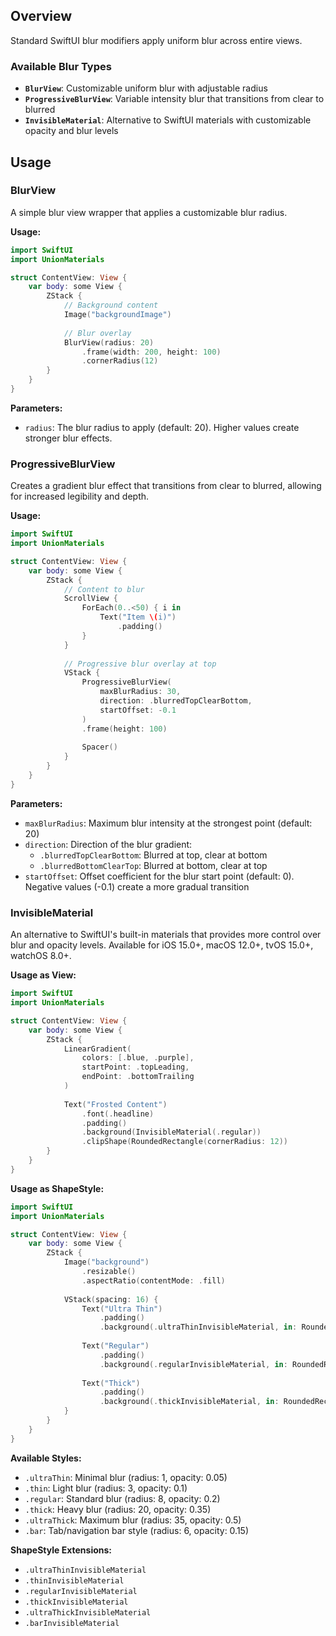 ## Overview

Standard SwiftUI blur modifiers apply uniform blur across entire views. 

### Available Blur Types

- **`BlurView`**: Customizable uniform blur with adjustable radius
- **`ProgressiveBlurView`**: Variable intensity blur that transitions from clear to blurred
- **`InvisibleMaterial`**: Alternative to SwiftUI materials with customizable opacity and blur levels

## Usage

### BlurView

A simple blur view wrapper that applies a customizable blur radius.

**Usage:**
```swift
import SwiftUI
import UnionMaterials

struct ContentView: View {
    var body: some View {
        ZStack {
            // Background content
            Image("backgroundImage")
            
            // Blur overlay
            BlurView(radius: 20)
                .frame(width: 200, height: 100)
                .cornerRadius(12)
        }
    }
}
```

**Parameters:**
- `radius`: The blur radius to apply (default: 20). Higher values create stronger blur effects.

### ProgressiveBlurView

Creates a gradient blur effect that transitions from clear to blurred, allowing for increased legibility and depth.

**Usage:**
```swift
import SwiftUI
import UnionMaterials

struct ContentView: View {
    var body: some View {
        ZStack {
            // Content to blur
            ScrollView {
                ForEach(0..<50) { i in
                    Text("Item \(i)")
                        .padding()
                }
            }
            
            // Progressive blur overlay at top
            VStack {
                ProgressiveBlurView(
                    maxBlurRadius: 30,
                    direction: .blurredTopClearBottom,
                    startOffset: -0.1
                )
                .frame(height: 100)
                
                Spacer()
            }
        }
    }
}
```

**Parameters:**
- `maxBlurRadius`: Maximum blur intensity at the strongest point (default: 20)
- `direction`: Direction of the blur gradient:
  - `.blurredTopClearBottom`: Blurred at top, clear at bottom
  - `.blurredBottomClearTop`: Blurred at bottom, clear at top
- `startOffset`: Offset coefficient for the blur start point (default: 0). Negative values (-0.1) create a more gradual transition

### InvisibleMaterial

An alternative to SwiftUI's built-in materials that provides more control over blur and opacity levels. Available for iOS 15.0+, macOS 12.0+, tvOS 15.0+, watchOS 8.0+.

**Usage as View:**
```swift
import SwiftUI
import UnionMaterials

struct ContentView: View {
    var body: some View {
        ZStack {
            LinearGradient(
                colors: [.blue, .purple],
                startPoint: .topLeading,
                endPoint: .bottomTrailing
            )
            
            Text("Frosted Content")
                .font(.headline)
                .padding()
                .background(InvisibleMaterial(.regular))
                .clipShape(RoundedRectangle(cornerRadius: 12))
        }
    }
}
```

**Usage as ShapeStyle:**
```swift
import SwiftUI
import UnionMaterials

struct ContentView: View {
    var body: some View {
        ZStack {
            Image("background")
                .resizable()
                .aspectRatio(contentMode: .fill)
            
            VStack(spacing: 16) {
                Text("Ultra Thin")
                    .padding()
                    .background(.ultraThinInvisibleMaterial, in: RoundedRectangle(cornerRadius: 8))
                
                Text("Regular")
                    .padding()
                    .background(.regularInvisibleMaterial, in: RoundedRectangle(cornerRadius: 8))
                
                Text("Thick")
                    .padding()
                    .background(.thickInvisibleMaterial, in: RoundedRectangle(cornerRadius: 8))
            }
        }
    }
}
```

**Available Styles:**
- `.ultraThin`: Minimal blur (radius: 1, opacity: 0.05)
- `.thin`: Light blur (radius: 3, opacity: 0.1)
- `.regular`: Standard blur (radius: 8, opacity: 0.2)
- `.thick`: Heavy blur (radius: 20, opacity: 0.35)
- `.ultraThick`: Maximum blur (radius: 35, opacity: 0.5)
- `.bar`: Tab/navigation bar style (radius: 6, opacity: 0.15)

**ShapeStyle Extensions:**
- `.ultraThinInvisibleMaterial`
- `.thinInvisibleMaterial`
- `.regularInvisibleMaterial`
- `.thickInvisibleMaterial`
- `.ultraThickInvisibleMaterial`
- `.barInvisibleMaterial`
